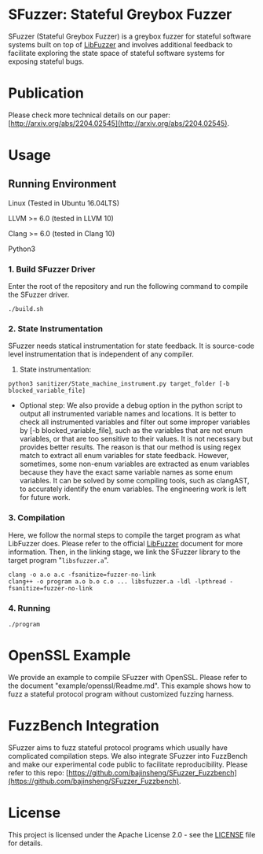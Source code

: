 # SFuzzer: Stateful Greybox Fuzzer
SFuzzer (Stateful Greybox Fuzzer) is a greybox fuzzer for stateful software systems built on top of [LibFuzzer](https://llvm.org/docs/LibFuzzer.html) and involves additional feedback to facilitate exploring the state space of stateful software systems for exposing stateful bugs.

# Publication

Please check more technical details on our paper: [http://arxiv.org/abs/2204.02545](http://arxiv.org/abs/2204.02545).


# Usage
## Running Environment
Linux (Tested in Ubuntu 16.04LTS)

LLVM >= 6.0 (tested in LLVM 10)

Clang >= 6.0 (tested in Clang 10)

Python3

### 1. Build SFuzzer Driver
Enter the root of the repository and run the following command to compile the SFuzzer driver.
```
./build.sh
```


### 2. State Instrumentation
SFuzzer needs statical instrumentation for state feedback. It is source-code level instrumentation that is independent of any compiler.

1) State instrumentation:
```
python3 sanitizer/State_machine_instrument.py target_folder [-b blocked_variable_file]
```
* Optional step:
We also provide a debug option in the python script to output all instrumented variable names and locations.
It is better to check all instrumented variables and filter out some improper variables by [-b blocked_variable_file], such as the variables that are not enum variables, or that are too sensitive to their values.
It is not necessary but provides better results.
The reason is that our method is using regex match to extract all enum variables for state feedback. However, sometimes, some non-enum variables are extracted as enum variables because they have the exact same variable names as some enum variables. It can be solved by some compiling tools, such as clangAST, to accurately identify the enum variables. The engineering work is left for future work.


### 3. Compilation
Here, we follow the normal steps to compile the target program as what LibFuzzer does.
Please refer to the official [LibFuzzer](https://llvm.org/docs/LibFuzzer.html) document for more information. Then, in the linking stage, we link the SFuzzer library to the target program "```libsfuzzer.a```".
```
clang -o a.o a.c -fsanitize=fuzzer-no-link
clang++ -o program a.o b.o c.o ... libsfuzzer.a -ldl -lpthread -fsanitize=fuzzer-no-link
```

### 4. Running
```
./program
```

# OpenSSL Example
We provide an example to compile SFuzzer with OpenSSL. Please refer to the document "example/openssl/Readme.md". This example shows how to fuzz a stateful protocol program without customized fuzzing harness.

# FuzzBench Integration
SFuzzer aims to fuzz stateful protocol programs which usually have complicated compilation steps. We also integrate SFuzzer into FuzzBench and make our experimental code public to facilitate reproducibility. Please refer to this repo: [https://github.com/bajinsheng/SFuzzer_Fuzzbench](https://github.com/bajinsheng/SFuzzer_Fuzzbench).

# License
This project is licensed under the Apache License 2.0 - see the [LICENSE](./LICENSE) file for details. 
